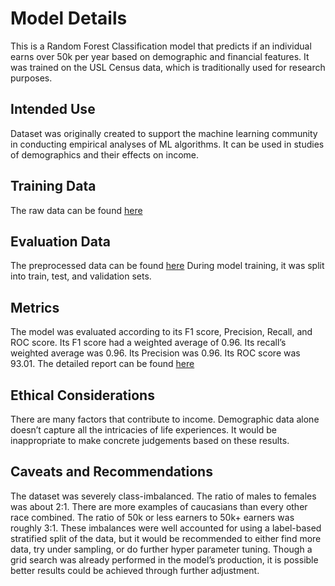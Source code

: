 # Model Details

This is a Random Forest Classification model that predicts if an individual earns over 50k per year based on demographic and financial features. 
It was trained on the USL Census data, which is traditionally used for research purposes.


## Intended Use

Dataset was originally created to support the machine learning community in conducting empirical analyses of ML algorithms. 
It can be used in studies of demographics and their effects on income.  

## Training Data

The raw data can be found [here](https://github.com/DlyanRutter/income_prediction/blob/main/data/data.csv)

## Evaluation Data

The preprocessed data can be found [here](https://github.com/DlyanRutter/income_prediction/blob/main/data/clean_data.csv) 
During model training, it was split into train, test, and validation sets.

## Metrics

The model was evaluated according to its F1 score, Precision, Recall, and ROC score. Its F1 score had a weighted average of 0.96. 
Its recall’s weighted average was 0.96. Its Precision was 0.96. Its ROC score was 93.01. The detailed report can be found 
[here](https://github.com/DlyanRutter/income_prediction/blob/main/data/figure_file/)

## Ethical Considerations

There are many factors that contribute to income. Demographic data alone doesn’t capture all the intricacies of life experiences.
It would be inappropriate to make concrete judgements based on these results.

## Caveats and Recommendations

The dataset was severely class-imbalanced. The ratio of males to females was about 2:1. 
There are more examples of caucasians than every other race combined. The ratio of 50k or less earners to 50k+ earners was roughly 3:1. 
These imbalances were well accounted for using a label-based stratified split of the data, but it would be recommended to either find more data, 
try under sampling, or do further hyper parameter tuning. Though a grid search was already performed in the model’s production, 
it is possible better results could be achieved through further adjustment.
